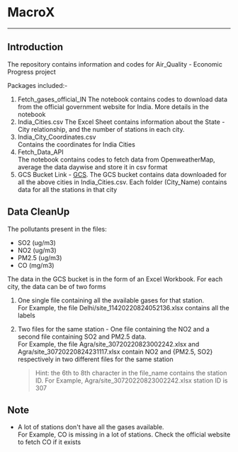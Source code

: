 # MacroX
---
## Introduction

The repository contains information and codes for Air_Quality - Economic Progress project

Packages included:- 
1. Fetch_gases_official_IN
    The notebook contains codes to download data from the official government website for India. More details in the notebook
2. India_Cities.csv
    The Excel Sheet contains information about the State - City relationship, and the number of stations in each city.
3. India_City_Coordinates.csv  
    Contains the coordinates for India Cities
4. Fetch_Data_API  
    The notebook contains codes to fetch data from OpenweatherMap, average the data daywise and store it in csv format
5. GCS Bucket Link - [GCS](https://console.cloud.google.com/storage/browser/air_quality_macrox?project=macrox01).
    The GCS bucket contains data downloaded for all the above cities in India_Cities.csv. Each folder (City_Name) contains data for all the stations in that city

## Data CleanUp

The pollutants present in the files: 

- SO2 (ug/m3)
- NO2 (ug/m3)
- PM2.5 (ug/m3)
- CO (mg/m3)


The data in the GCS bucket is in the form of an Excel Workbook. For each city, the data can be of two forms
1. One single file containing all the available gases for that station.   
    For Example, the file Delhi/site_11420220824052136.xlsx contains all the labels

2. Two files for the same station - One file containing the NO2 and a second file containing SO2 and PM2.5 data.  
    For Example, the file Agra/site_30720220823002242.xlsx and Agra/site_30720220824231117.xlsx contain NO2 and {PM2.5, SO2} respectively in two different files for the same station
    > Hint: the 6th to 8th character in the file_name contains the station ID. For Example, Agra/site_30720220823002242.xlsx station ID is 307

## Note

- A lot of stations don't have all the gases available.   
 For Example, CO is missing in a lot of stations. Check the official website to fetch CO if it exists